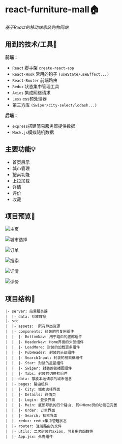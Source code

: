 # react-furniture-mall:house:
*基于React的移动端家装购物网站*

## 用到的技术/工具:wrench:
**前端：**
 - `React` 脚手架 `create-react-app`
 - `React-Hook` 常用的钩子 `(useState/useEffect...)`
 - `React-Router` 前端路由
 - `Redux` 状态集中管理工具
 - `Axios`  集成网络请求
 - `Less`  css预处理器
 - 第三方库 `(Swiper/city-select/lodash...)`
 
**后端：**
 - `express`搭建简易服务器提供数据
 - `Mock.js`模拟随机数据

## 主要功能:bulb:

 - 首页展示
- 城市管理
- 搜索功能
- 上拉加载
- 详情
- 评价
- 收藏

## 项目预览:eyes:

![主页](https://files.mdnice.com/user/28027/c6b22107-a193-4836-8884-49b8ae7cb381.png)

![城市选择](https://files.mdnice.com/user/28027/6c4a4450-a3e7-4182-9146-3e5b4a44d3bc.png)

![订单](https://files.mdnice.com/user/28027/3d7f7dae-cba9-4a5a-879c-9310cce3a527.png)

![搜索](https://files.mdnice.com/user/28027/7a86b8fc-bd8c-4459-acdf-c8235c9c5b53.png)

![详情](https://files.mdnice.com/user/28027/a86123db-c0bd-4f2c-92cb-2341233ef8ee.png)

![评价](https://files.mdnice.com/user/28027/620f0680-33cc-4135-b5f6-7af4401a9c75.png)

## 项目结构:page_facing_up:

    |- server: 简易服务器
    |  |- data: 存放数据
    |- src
    |  |- assets:  所有静态资源
    |  |- components: 封装的可复用组件
    |  |  |- BottomNav: 用于路由的底部组件
    |  |  |- HeaderNav: Home界面的头部组件
    |  |  |- LoadMore: 封装的加载更多组件
    |  |  |- PubHeader: 封装的头部组件
    |  |  |- SearchInput: 封装的搜索框组件
    |  |  |- Star: 封装的星星组件
    |  |  |- Swiper: 封装的轮播图组件
    |  |  |- Tabs: 封装的切换栏组件
    |  |- data: 存放本地请求的城市信息
    |  |- pages: 路由组件
    |  |  |- City: 城市选择界面
    |  |  |- Details: 详情页
    |  |  |- Login: 登录界面
    |  |  |- Main: 底部导航的四个路由, 其中Home页的功能已完善
    |  |  |- Order: 订单界面
    |  |  |- Search: 搜索界面
    |  |- redux: redux集中管理状态
    |  |- router: 注册路由的文件
    |  |- utils: 二次封装的axios, 可复用的函数等
    |  |- App.jsx: 外壳组件

